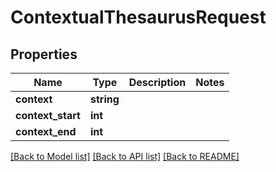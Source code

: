 # ContextualThesaurusRequest

## Properties
Name | Type | Description | Notes
------------ | ------------- | ------------- | -------------
**context** | **string** |  | 
**context_start** | **int** |  | 
**context_end** | **int** |  | 

[[Back to Model list]](../README.md#documentation-for-models) [[Back to API list]](../README.md#documentation-for-api-endpoints) [[Back to README]](../README.md)


